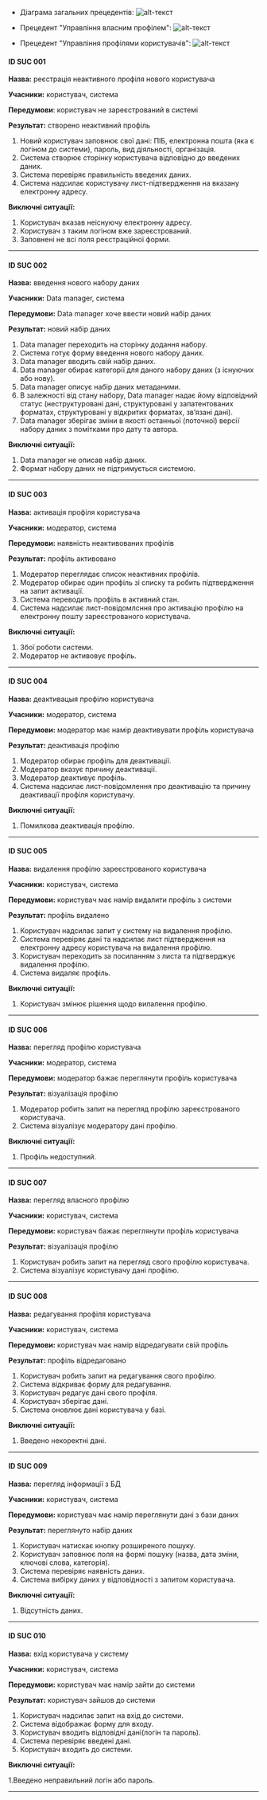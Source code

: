 - Діаграма загальних прецедентів:
![alt-текст](http://i.piccy.info/i9/5a106ddc14417f8d38ca372280923f9c/1491289749/211834/1134689/D_agramaPretsedent_v.jpg)

- Прецедент "Управління власним профілем":
![alt-текст](http://upload.akusherstvo.ru/image1257625.png)

- Прецедент "Управління профілями користувачів":
![alt-текст](http://upload.akusherstvo.ru/image1257627.png)

#### **ID** SUC 001 
**Назва:** реєстрація неактивного профіля нового користувача  

**Учасники:** користувач, система  

**Передумови**: користувач не зареєстрований в системі  

**Результат:** створено неактивний профіль 

1. Новий користувач заповнює свої дані: ПІБ, електронна пошта (яка є логіном до системи), пароль, вид діяльності, організація. 
2. Система створює сторінку користувача відповідно до введених даних.
3. Система перевіряє правильність введених даних. 
4. Система надсилає користувачу лист-підтвердження на вказану електронну адресу. 

**Виключні ситуації:** 

1. Користувач вказав неіснуючу електронну адресу.
2. Користувач з таким логіном вже зареєстрований.
3. Заповнені не всі поля реєстраційної форми.
---
#### **ID** SUC 002 
**Назва:** введення нового набору даних  

**Учасники:** Data manager, система  

**Передумови:**  Data manager хоче ввести новий набір даних  

**Результат:** новий набір даних 

1. Data manager переходить на сторінку додання набору. 
2. Система готує форму введення нового набору даних. 
3. Data manager вводить свій набір даних.  
4. Data manager обирає категорії для даного набору даних (з існуючих або нову).  
5. Data manager описує набір даних метаданими. 
6. В залежності від стану набору, Data manager надає йому відповідний статус (неструктуровані дані, структуровані у запатентованих форматах, структуровані у відкритих форматах, зв’язані дані). 
7. Data manager зберігає зміни в якості останньої (поточної) версії набору даних з помітками про дату та автора. 

**Виключні ситуації:** 

1. Data manager не описав набір даних. 
2. Формат набору даних не підтримується системою. 
---
#### **ID** SUC 003 
**Назва:** активація профіля користувача 

**Учасники:** модератор, система 

**Передумови:** наявність неактивованих профілів 

**Результат:** профіль активовано 

1.	Модератор переглядає список неактивних профілів. 
3.	Модератор обирає один профіль зі списку та робить підтвердження на запит активації. 
5.	Система переводить профіль в активний стан. 
6.	Система надсилає лист-повідомлсння про активацію профілю на електронну пошту зареєстрованого користувача. 

**Виключні ситуації:** 

1. Збої роботи системи. 
2. Модератор не активовує профіль. 
---
#### **ID** SUC 004 
**Назва:** деактивацыя профілю користувача 

**Учасники:** модератор, система  

**Передумови:** модератор має намір деактивувати профіль користувача 

**Результат:** деактивація профілю 

1. Модератор обирає профіль для деактивації. 
2. Модератор вказує причину деактивації. 
3. Модератор деактивує профіль. 
4. Система надсилає лист-повідомлення про деактивацію та причину деактивації профіля користувачу. 

**Виключні ситуації:** 

1. Помилкова деактивація профілю. 
---

#### **ID** SUC 005 
**Назва:** видалення профілю зареєстрованого користувача  

**Учасники:** користувач, система  

**Передумови:** користувач має намір видалити профіль з системи 

**Результат:** профіль видалено 

1. Користувач надсилає запит у систему на видалення профілю. 
2. Система перевіряє дані та надсилає лист підтвердження на електронну адресу користувача на видалення профілю. 
3. Користувач переходить за посиланням з листа та підтверджує видалення профілю. 
4. Система видаляє профіль. 

**Виключні ситуації:** 

1. Користувач змінює рішення щодо вилалення профілю. 
---
#### **ID** SUC 006 
**Назва:** перегляд профілю користувача 

**Учасники:** модератор, система 

**Передумови:** модератор бажає переглянути профіль користувача 

**Результат:** візуалізація профілю 

1. Модератор робить запит на перегляд профілю зареєстрованого користувача. 
2. Система візуалізує модератору дані профілю. 

**Виключні ситуації:** 

1. Профіль недоступний. 
---
#### **ID** SUC 007 
**Назва:** перегляд власного профілю 

**Учасники:** користувач, система 

**Передумови:**  користувач бажає переглянути профіль користувача 

**Результат:** візуалізація профілю 

1. Користувач робить запит на перегляд свого профілю користувача. 
2. Система візуалізує користувачу дані профілю. 
---
#### **ID** SUC 008 
**Назва:**  редагування профіля користувача 

**Учасники:** користувач, система 

**Передумови:**  користувач має намір відредагувати свій профіль 

**Результат:** профіль відредаговано 

1. Користувач робить запит на редагування свого профілю. 
2. Система відкриває форму для редагування. 
3. Користувач редагує дані свого профіля. 
4. Користувач зберігає дані. 
5. Система оновлює дані користувача у базі. 

**Виключні ситуації:**

1. Введено некоректні дані. 
---
#### **ID** SUC 009 
**Назва:** перегляд інформації з БД 

**Учасники:** користувач, система 

**Передумови:**  користувач має намір переглянути дані з бази даних 

**Результат:** переглянуто набір даних 

1. Користувач натискає кнопку розширеного пошуку. 
2. Користувач заповнює поля на формі пошуку (назва, дата зміни, ключові слова, категорія). 
2. Система перевіряє наявність даних.
3. Система вибірку даних у відповідності з запитом користувача. 

**Виключні ситуації:** 

1. Відсутність даних. 
---
#### **ID** SUC 010 
**Назва:** вхід користувача у систему 

**Учасники:** користувач, система 

**Передумови:** користувач має намір зайти до системи 

**Результат:** користувач зайшов до системи 

1. Користувач надсилає запит на вхід до системи. 
2. Система відображає форму для входу. 
3. Користувач вводить відповідні дані(логін та пароль). 
4. Система перевіряє введені дані. 
5. Користувач входить до системи. 

**Виключні ситуації:** 

1.Введено неправильний логін або пароль. 

---
